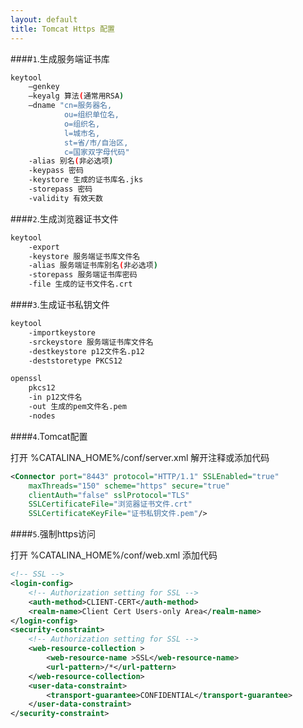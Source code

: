 ```yaml
---
layout: default
title: Tomcat Https 配置
---
```


####`1`.生成服务端证书库

```bash
keytool 
    –genkey
    –keyalg 算法(通常用RSA)
    –dname "cn=服务器名,
            ou=组织单位名,
            o=组织名,
            l=城市名,
            st=省/市/自治区,
            c=国家双字母代码"
    -alias 别名(非必选项)
    -keypass 密码
    -keystore 生成的证书库名.jks
    -storepass 密码
    -validity 有效天数
```
 
####`2`.生成浏览器证书文件

```bash
keytool
    -export 
    -keystore 服务端证书库文件名
    -alias 服务端证书库别名(非必选项)
    -storepass 服务端证书库密码
    -file 生成的证书文件名.crt
```

####`3`.生成证书私钥文件

```bash
keytool 
    -importkeystore 
    -srckeystore 服务端证书库文件名
    -destkeystore p12文件名.p12
    -deststoretype PKCS12

openssl 
	pkcs12 
	-in p12文件名
	-out 生成的pem文件名.pem 
	-nodes
```

####`4`.Tomcat配置

打开 %CATALINA_HOME%/conf/server.xml 
解开注释或添加代码

```xml
<Connector port="8443" protocol="HTTP/1.1" SSLEnabled="true"
    maxThreads="150" scheme="https" secure="true"
    clientAuth="false" sslProtocol="TLS" 
    SSLCertificateFile="浏览器证书文件.crt"   
    SSLCertificateKeyFile="证书私钥文件.pem"/>
```

####`5`.强制https访问

打开 %CATALINA_HOME%/conf/web.xml 
添加代码

```xml
<!-- SSL -->
<login-config>  
    <!-- Authorization setting for SSL -->  
    <auth-method>CLIENT-CERT</auth-method>  
    <realm-name>Client Cert Users-only Area</realm-name>  
</login-config>  
<security-constraint>  
    <!-- Authorization setting for SSL -->  
    <web-resource-collection >  
        <web-resource-name >SSL</web-resource-name>  
        <url-pattern>/*</url-pattern>  
    </web-resource-collection>  
    <user-data-constraint>  
        <transport-guarantee>CONFIDENTIAL</transport-guarantee>  
    </user-data-constraint>  
</security-constraint> 
```
